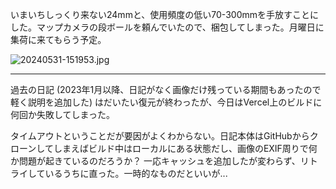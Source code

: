 いまいちしっくり来ない24mmと、使用頻度の低い70-300mmを手放すことにした。マップカメラの段ボールを頼んでいたので、梱包してしまった。月曜日に集荷に来てもらう予定。

![20240531-151953.jpg](https://ceshmina-photos.s3.ap-northeast-1.amazonaws.com/medium/202405/20240531-151953.jpg)

---

過去の日記 (2023年1月以降、日記がなく画像だけ残っている期間もあったので軽く説明を追加した) はだいたい復元が終わったが、今日はVercel上のビルドに何回か失敗してしまった。

タイムアウトということだが要因がよくわからない。日記本体はGitHubからクローンしてしまえばビルド中はローカルにある状態だし、画像のEXIF周りで何か問題が起きているのだろうか？ 一応キャッシュを追加したが変わらず、リトライしているうちに直った。一時的なものだといいが...
